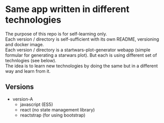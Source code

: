# Same app written in different technologies

The purpose of this repo is for self-learning only.<br/>
Each version / directory is self-sufficient with its own README, versioning and docker image.<br/>
Each version / directory is a startwars-plot-generator webapp (simple formular for generating a starwars plot).
But each is using different set of technlogies (see below).<br/>
The idea is to learn new technologies by doing the same but in a different way and
learn from it.

## Versions
* version-A
  * javascript (ES5)
  * react (no state management library)
  * reactstrap (for using bootstrap)
